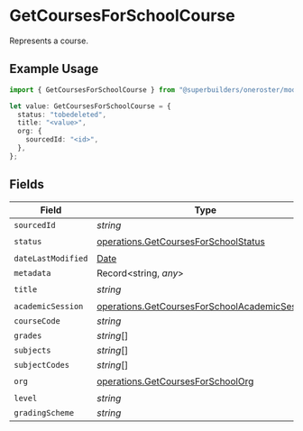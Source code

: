 # GetCoursesForSchoolCourse

Represents a course.

## Example Usage

```typescript
import { GetCoursesForSchoolCourse } from "@superbuilders/oneroster/models/operations";

let value: GetCoursesForSchoolCourse = {
  status: "tobedeleted",
  title: "<value>",
  org: {
    sourcedId: "<id>",
  },
};
```

## Fields

| Field                                                                                                          | Type                                                                                                           | Required                                                                                                       | Description                                                                                                    |
| -------------------------------------------------------------------------------------------------------------- | -------------------------------------------------------------------------------------------------------------- | -------------------------------------------------------------------------------------------------------------- | -------------------------------------------------------------------------------------------------------------- |
| `sourcedId`                                                                                                    | *string*                                                                                                       | :heavy_minus_sign:                                                                                             | N/A                                                                                                            |
| `status`                                                                                                       | [operations.GetCoursesForSchoolStatus](../../models/operations/getcoursesforschoolstatus.md)                   | :heavy_check_mark:                                                                                             | N/A                                                                                                            |
| `dateLastModified`                                                                                             | [Date](https://developer.mozilla.org/en-US/docs/Web/JavaScript/Reference/Global_Objects/Date)                  | :heavy_minus_sign:                                                                                             | N/A                                                                                                            |
| `metadata`                                                                                                     | Record<string, *any*>                                                                                          | :heavy_minus_sign:                                                                                             | N/A                                                                                                            |
| `title`                                                                                                        | *string*                                                                                                       | :heavy_check_mark:                                                                                             | N/A                                                                                                            |
| `academicSession`                                                                                              | [operations.GetCoursesForSchoolAcademicSession](../../models/operations/getcoursesforschoolacademicsession.md) | :heavy_minus_sign:                                                                                             | N/A                                                                                                            |
| `courseCode`                                                                                                   | *string*                                                                                                       | :heavy_minus_sign:                                                                                             | N/A                                                                                                            |
| `grades`                                                                                                       | *string*[]                                                                                                     | :heavy_minus_sign:                                                                                             | N/A                                                                                                            |
| `subjects`                                                                                                     | *string*[]                                                                                                     | :heavy_minus_sign:                                                                                             | N/A                                                                                                            |
| `subjectCodes`                                                                                                 | *string*[]                                                                                                     | :heavy_minus_sign:                                                                                             | N/A                                                                                                            |
| `org`                                                                                                          | [operations.GetCoursesForSchoolOrg](../../models/operations/getcoursesforschoolorg.md)                         | :heavy_check_mark:                                                                                             | N/A                                                                                                            |
| `level`                                                                                                        | *string*                                                                                                       | :heavy_minus_sign:                                                                                             | N/A                                                                                                            |
| `gradingScheme`                                                                                                | *string*                                                                                                       | :heavy_minus_sign:                                                                                             | N/A                                                                                                            |